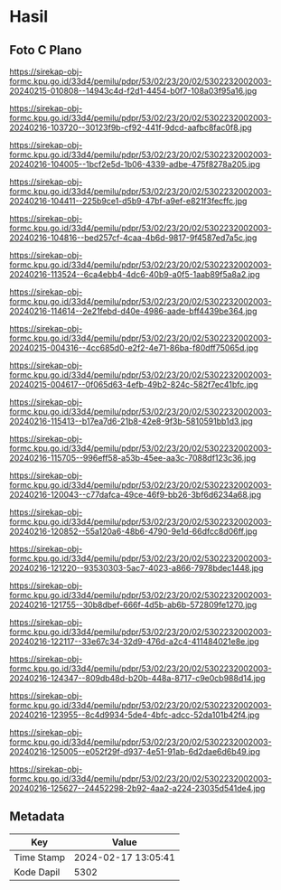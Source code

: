 # Hasil

## Foto C Plano

https://sirekap-obj-formc.kpu.go.id/33d4/pemilu/pdpr/53/02/23/20/02/5302232002003-20240215-010808--14943c4d-f2d1-4454-b0f7-108a03f95a16.jpg

https://sirekap-obj-formc.kpu.go.id/33d4/pemilu/pdpr/53/02/23/20/02/5302232002003-20240216-103720--30123f9b-cf92-441f-9dcd-aafbc8fac0f8.jpg

https://sirekap-obj-formc.kpu.go.id/33d4/pemilu/pdpr/53/02/23/20/02/5302232002003-20240216-104005--1bcf2e5d-1b06-4339-adbe-475f8278a205.jpg

https://sirekap-obj-formc.kpu.go.id/33d4/pemilu/pdpr/53/02/23/20/02/5302232002003-20240216-104411--225b9ce1-d5b9-47bf-a9ef-e821f3fecffc.jpg

https://sirekap-obj-formc.kpu.go.id/33d4/pemilu/pdpr/53/02/23/20/02/5302232002003-20240216-104816--bed257cf-4caa-4b6d-9817-9f4587ed7a5c.jpg

https://sirekap-obj-formc.kpu.go.id/33d4/pemilu/pdpr/53/02/23/20/02/5302232002003-20240216-113524--6ca4ebb4-4dc6-40b9-a0f5-1aab89f5a8a2.jpg

https://sirekap-obj-formc.kpu.go.id/33d4/pemilu/pdpr/53/02/23/20/02/5302232002003-20240216-114614--2e21febd-d40e-4986-aade-bff4439be364.jpg

https://sirekap-obj-formc.kpu.go.id/33d4/pemilu/pdpr/53/02/23/20/02/5302232002003-20240215-004316--4cc685d0-e2f2-4e71-86ba-f80dff75065d.jpg

https://sirekap-obj-formc.kpu.go.id/33d4/pemilu/pdpr/53/02/23/20/02/5302232002003-20240215-004617--0f065d63-4efb-49b2-824c-582f7ec41bfc.jpg

https://sirekap-obj-formc.kpu.go.id/33d4/pemilu/pdpr/53/02/23/20/02/5302232002003-20240216-115413--b17ea7d6-21b8-42e8-9f3b-5810591bb1d3.jpg

https://sirekap-obj-formc.kpu.go.id/33d4/pemilu/pdpr/53/02/23/20/02/5302232002003-20240216-115705--996eff58-a53b-45ee-aa3c-7088df123c36.jpg

https://sirekap-obj-formc.kpu.go.id/33d4/pemilu/pdpr/53/02/23/20/02/5302232002003-20240216-120043--c77dafca-49ce-46f9-bb26-3bf6d6234a68.jpg

https://sirekap-obj-formc.kpu.go.id/33d4/pemilu/pdpr/53/02/23/20/02/5302232002003-20240216-120852--55a120a6-48b6-4790-9e1d-66dfcc8d06ff.jpg

https://sirekap-obj-formc.kpu.go.id/33d4/pemilu/pdpr/53/02/23/20/02/5302232002003-20240216-121220--93530303-5ac7-4023-a866-7978bdec1448.jpg

https://sirekap-obj-formc.kpu.go.id/33d4/pemilu/pdpr/53/02/23/20/02/5302232002003-20240216-121755--30b8dbef-666f-4d5b-ab6b-572809fe1270.jpg

https://sirekap-obj-formc.kpu.go.id/33d4/pemilu/pdpr/53/02/23/20/02/5302232002003-20240216-122117--33e67c34-32d9-476d-a2c4-411484021e8e.jpg

https://sirekap-obj-formc.kpu.go.id/33d4/pemilu/pdpr/53/02/23/20/02/5302232002003-20240216-124347--809db48d-b20b-448a-8717-c9e0cb988d14.jpg

https://sirekap-obj-formc.kpu.go.id/33d4/pemilu/pdpr/53/02/23/20/02/5302232002003-20240216-123955--8c4d9934-5de4-4bfc-adcc-52da101b42f4.jpg

https://sirekap-obj-formc.kpu.go.id/33d4/pemilu/pdpr/53/02/23/20/02/5302232002003-20240216-125005--e052f29f-d937-4e51-91ab-6d2dae6d6b49.jpg

https://sirekap-obj-formc.kpu.go.id/33d4/pemilu/pdpr/53/02/23/20/02/5302232002003-20240216-125627--24452298-2b92-4aa2-a224-23035d541de4.jpg


## Metadata

| Key        | Value               |
| ---------- | ------------------- |
| Time Stamp | 2024-02-17 13:05:41 |
| Kode Dapil | 5302                |




